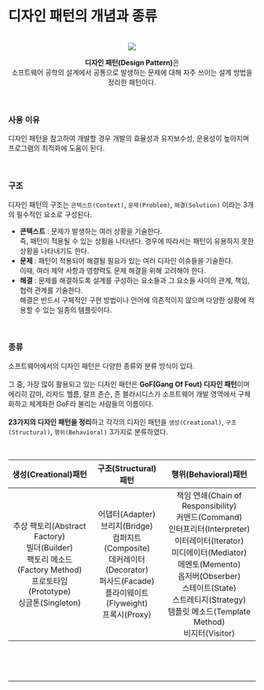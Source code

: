 # 디자인 패턴의 개념과 종류

<br>

<div align="center">
<img src="https://user-images.githubusercontent.com/66001046/188567652-caa9583b-c292-44d2-946c-6f9a9231f3ac.png">

<b>디자인 패턴(Design Pattern)</b>은<br>소프트웨어 공학의 설계에서 공통으로 발생하는 문제에 대해 자주 쓰이는 설계 방법을 정리한 패턴이다.
</div>

<br>

### 사용 이유

디자인 패턴을 참고하여 개발할 경우 개발의 효율성과 유지보수성, 운용성이 높아지며 프로그램의 최적화에 도움이 된다.

<br>

### 구조

디자인 패턴의 구조는 `콘텍스트(Context)`, `문제(Problem)`, `해결(Solution)` 이라는 3개의 필수적인 요소로 구성된다.

- **콘텍스트** : 문제가 발생하는 여러 상황을 기술한다.<br>
즉, 패턴이 적용될 수 있는 상황을 나타낸다. 경우에 따라서는 패턴이 유용하지 못한 상황을 나타내기도 한다.
- **문제** : 패턴이 적용되어 해결될 필요가 있는 여러 디자인 이슈들을 기술한다.<br>
이때, 여러 제약 사항과 영향력도 문제 해결을 위해 고려해야 한다.
- **해결** : 문제를 해결하도록 설계를 구성하는 요소들과 그 요소들 사이의 관계, 책임, 협력 관계를 기술한다.<br>
해결은 반드시 구체적인 구현 방법이나 언어에 의존적이지 않으며 다양한 상황에 적용할 수 있는 일종의 템플릿이다.

<br>

### 종류

소프트웨어에서의 디자인 패턴은 다양한 종류와 분류 방식이 있다.<br><br>
그 중, 가장 많이 활용되고 있는 디자인 패턴은 **GoF(Gang Of Fout) 디자인 패턴**이며<br>
에리히 감마, 리자드 헬름, 랄프 존슨, 존 블라시디스가 소프트웨어 개발 영역에서 구체화하고 체계화한 GoF라 불리는 사람들의 이름이다.<br><br>
**23가지의 디자인 패턴을 정리**하고 각각의 디자인 패턴을 `생성(Creational)`, `구조(Structural)`, `행위(Behavioral)` 3가지로 분류하였다.

<br>

|생성(Creational)패턴|구조(Structural)패턴|행위(Behavioral)패턴|
|:---:|:---:|:---:|
|추상 팩토리(Abstract Factory)<br>빌더(Builder)<br>팩토리 메소드(Factory Method)<br>프로토타입(Prototype)<br>싱글톤(Singleton)|어댑터(Adapter)<br>브리지(Bridge)<br>컴퍼지트(Composite)<br>데커레이터(Decorator)<br>퍼사드(Facade)<br>플라이웨이트(Flyweight)<br>프록시(Proxy)|책임 연쇄(Chain of Responsibility)<br>커맨드(Command)<br>인터프리터(Interpreter)<br>이터레이터(Iterator)<br>미디에이터(Mediator)<br>메멘토(Memento)<br>옵저버(Obserber)<br>스테이트(State)<br>스트레티지(Strategy)<br>템플릿 메소드(Template Method)<br>비지터(Visitor)|

<br><br><br>

---

<br><br><br>
